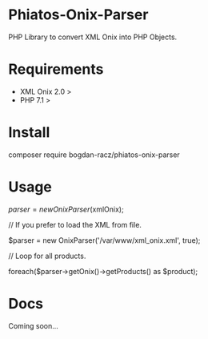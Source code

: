 # Phiatos-Onix-Parser

PHP Library to convert XML Onix into PHP Objects.

# Requirements

- XML Onix 2.0 >
- PHP 7.1 >

# Install

composer require bogdan-racz/phiatos-onix-parser

# Usage

$parser = new OnixParser($xmlOnix);

// If you prefer to load the XML from file.

$parser = new OnixParser('/var/www/xml_onix.xml', true);

// Loop for all products.

foreach($parser->getOnix()->getProducts() as $product);

# Docs

Coming soon...
